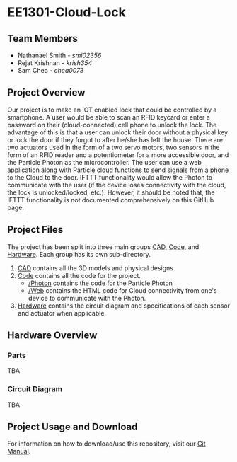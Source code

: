 # EE1301-Cloud-Lock

## Team Members

* Nathanael Smith - *smi02356*
* Rejat Krishnan - *krish354*
* Sam Chea - *chea0073*


## Project Overview

Our project is to make an IOT enabled lock that could be controlled by a smartphone. A user would be able to scan an RFID keycard or enter a password on their (cloud-connected) cell phone to unlock the lock. The advantage of this is that a user can unlock their door without a physical key or lock the door if they forgot to after he/she has left the house. There are two actuators used in the form of a two servo motors, two sensors in the form of an RFID reader and a potentiometer for a more accessible door, and the Particle Photon as the microcontroller. The user can use a web application along with Particle cloud functions to send signals from a phone to the Cloud to the door. IFTTT functionality would allow the Photon to communicate with the user (if the device loses connectivity with the cloud, the lock is unlocked/locked, etc.). However, it should be noted that, the IFTTT functionality is not documented comprehensively on this GitHub page.

## Project Files

The project has been split into three main groups [CAD](/CAD), [Code](/Code), and [Hardware](/Hardware). Each group has its own sub-directory.

1. [CAD](/CAD) contains all the 3D models and physical designs
2. [Code](/Code) contains all the code for the project.
    * [/Photon](/Code/Photon) contains the code for the Particle Photon
    * [/Web](/Code/Web) contains the HTML code for Cloud connectivity from one's device to communicate with the Photon.
3. [Hardware](/Hardware) contains the circuit diagram and specifications of each sensor and actuator when applicable. 

## Hardware Overview

### Parts

TBA

### Circuit Diagram

TBA

## Project Usage and Download

For information on how to download/use this repository, visit our [Git Manual](/GitManual.md).
